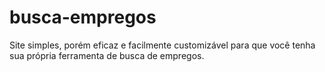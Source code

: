 # busca-empregos
Site simples, porém eficaz e facilmente customizável para que você tenha sua própria ferramenta de busca de empregos.
